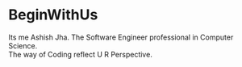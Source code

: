 # BeginWithUs
Its me Ashish Jha. The Software Engineer professional in Computer Science.
<br>
The way of Coding reflect  U R Perspective. 
